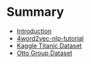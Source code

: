 # Summary

* [Introduction](README.md)
* [4word2vec-nlp-tutorial](4word2vec-nlp-tutorial.md)
* [Kaggle Titanic Dataset](kaggle-titanic-dataset.md)
* [Otto Group Dataset](otto-group-dataset.md)

